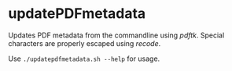 # updatePDFmetadata
Updates PDF metadata from the commandline using *pdftk*. Special characters are properly escaped using *recode*.

Use `./updatepdfmetadata.sh --help` for usage.
